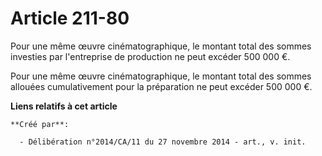 # Article 211-80

Pour une même œuvre cinématographique, le montant total des sommes investies par l'entreprise de production ne peut excéder
500 000 €. 

Pour une même œuvre cinématographique, le montant total des sommes allouées cumulativement pour la préparation ne peut
excéder 500 000 €.

**Liens relatifs à cet article**

	**Créé par**:

	  - Délibération n°2014/CA/11 du 27 novembre 2014 - art., v. init.
